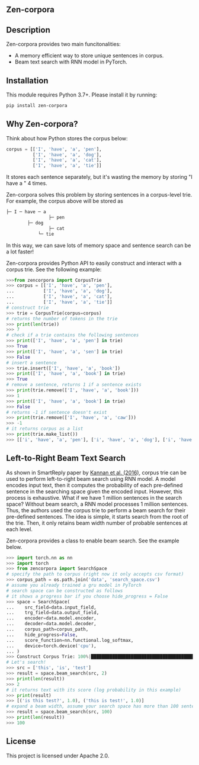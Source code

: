Zen-corpora
-----------

Description
-----------
Zen-corpora provides two main funcitonalities: 
- A memory efficient way to store unique sentences in corpus.
- Beam text search with RNN model in PyTorch.

Installation
------------
This module requires Python 3.7+. Please install it by running:
```bash
pip install zen-corpora
```

Why Zen-corpora?
----------------
Think about how Python stores the corpus below:
```python
corpus = [['I', 'have', 'a', 'pen'],
          ['I', 'have', 'a', 'dog'],
          ['I', 'have', 'a', 'cat'],
          ['I', 'have', 'a', 'tie']]
```
It stores each sentence separately, but it's wasting the memory by storing "I have a " 4 times.

Zen-corpora solves this problem by storing sentences in a corpus-level trie. For example, the corpus above will be stored as 
```bash
├─ I ─ have ─ a 
      	        ├─ pen
		├─ dog
                ├─ cat 
	        └─ tie
```
In this way, we can save lots of memory space and sentence search can be a lot faster!

Zen-corpora provides Python API to easily construct and interact with a corpus trie. See the following example:
```python
>>>from zencorpora import CorpusTrie
>>> corpus = [['I', 'have', 'a', 'pen'],
...           ['I', 'have', 'a', 'dog'],
...           ['I', 'have', 'a', 'cat'],
...           ['I', 'have', 'a', 'tie']]
# construct trie
>>> trie = CorpusTrie(corpus=corpus)
# returns the number of tokens in the trie
>>> print(len(trie))
>>> 7
# check if a trie contains the following sentences
>>> print(['I', 'have', 'a', 'pen'] in trie)
>>> True
>>> print(['I', 'have', 'a', 'sen'] in trie)
>>> False
# insert a sentence
>>> trie.insert(['I', 'have', 'a', 'book'])
>>> print(['I', 'have', 'a', 'book'] in trie)
>>> True
# remove a sentence, returns 1 if a sentence exists
>>> print(trie.remove(['I', 'have', 'a', 'book']))
>>> 1
>>> print(['I', 'have', 'a', 'book'] in trie)
>>> False
# returns -1 if sentence doesn't exist
>>> print(trie.remove(['I', 'have', 'a', 'caw']))
>>> -1
# it returns corpus as a list
>>> print(trie.make_list())
>>> [['i', 'have', 'a', 'pen'], ['i', 'have', 'a', 'dog'], ['i', 'have', 'a', 'cat'], ['i', 'have', 'a', 'tie']]

```

Left-to-Right Beam Text Search
------------------------------
As shown in SmartReply paper by [Kannan et al. (2016)](https://www.kdd.org/kdd2016/papers/files/Paper_1069.pdf), corpus trie can be used to perform left-to-right beam search using RNN model.
A model encodes input text, then it computes the probability of each pre-defined sentence in the searching space given the encoded input.
However, this process is exhaustive. What if we have 1 million sentences in the search space? Without beam search, a RNN model processes 1 million sentences.
Thus, the authors used the corpus trie to perform a beam search for their pre-defined sentences. 
The idea is simple, it starts search from the root of the trie. Then, it only retains beam width number of probable sentences at each level.

Zen-corpora provides a class to enable beam search. See the example below.
```python
>>> import torch.nn as nn
>>> import torch 
>>> from zencorpora import SearchSpace
# specify the path to corpus (right now it only accepts csv format)
>>> corpus_path = os.path.join('data', 'search_space.csv')
# assume you already trained a gru model in PyTorch
# search space can be constructed as follows
# it shows a progress bar if you choose hide_progress = False
>>> space = SearchSpace(
...    src_field=data.input_field,
...    trg_field=data.output_field,
...    encoder=data.model.encoder,
...    decoder=data.model.decoder,
...    corpus_path=corpus_path,
...    hide_progress=False,
...    score_function=nn.functional.log_softmax,
...    device=torch.device('cpu'),
... )
>>> Construct Corpus Trie: 100%|████████████████████████████████████████| 34105/34105 [00:01<00:00, 21732.69 sentence/s]
# Let's search!
>>> src = ['this', 'is', 'test']
>>> result = space.beam_search(src, 2)
>>> print(len(result))
>>> 2
# it returns text with its score (log probability in this example)
>>> print(result)
>>> [('is this test?', 1.0), ('this is test!', 1.0)]
# expand a beam width, assume your search space has more than 100 sentences
>>> result = space.beam_search(src, 100)
>>> print(len(result))
>>> 100
```

License
-------
This project is licensed under Apache 2.0.
